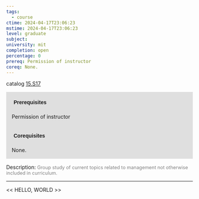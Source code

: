 ```yaml
---
tags:
  - course
ctime: 2024-04-17T23:06:23
mstime: 2024-04-17T23:06:23
level: graduate
subject: 
university: mit
completion: open
percentage: 0
prereq: Permission of instructor
coreq: None.
---
```


catalog [15.S17](http://student.mit.edu/catalog/m15c.html#15.S17)

<span style="display: block; padding: 15px; background-color: rgb(100, 100, 100, 0.2);"><font id="m_prereq1344_0" style="display: block; font-family: Arial, sans-serif; font-weight: bold; padding: 5px">Prerequisites</font><br><span id="prereq1344_0">Permission of instructor</span></span>
<span style="display: block; padding: 15px; background-color: rgb(100, 100, 100, 0.2);"><font id="m_coreq1344_0" style="display: block; font-family: Arial, sans-serif; font-weight: bold; padding: 5px">Corequisites</font><br><span id="coreq1344_0">None.</span></span>

<font style="">Description:</font>
<font style="color: grey; font-size: 0.8rem;">Group study of current topics related to management not otherwise included in curriculum.</font>



---

<< HELLO, WORLD >>
